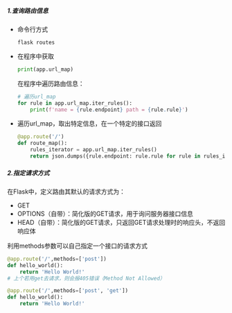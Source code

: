 ##### 1.查询路由信息

- 命令行方式

  ```shell
  flask routes
  ```

- 在程序中获取

  ```python
  print(app.url_map)
  ```

  在程序中遍历路由信息：

  ```python
  # 遍历url_map
  for rule in app.url_map.iter_rules():
      print(f'name = {rule.endpoint} path = {rule.rule}')
  ```

- 遍历url_map，取出特定信息，在一个特定的接口返回

  ```python
  @app.route('/')
  def route_map():
      rules_iterator = app.url_map.iter_rules()
      return json.dumps({rule.endpoint: rule.rule for rule in rules_iterator})
  ```

##### 2.指定请求方式

在Flask中，定义路由其默认的请求方式为：

- GET
- OPTIONS（自带）：简化版的GET请求，用于询问服务器接口信息
- HEAD（自带）：简化版的GET请求，只返回GET请求处理时的响应头，不返回响应体

利用methods参数可以自己指定一个接口的请求方式

```python
@app.route('/',methods=['post'])
def hello_world():
    return 'Hello World!'
# 上个若用get去请求，则会报405错误（Method Not Allowed）

@app.route('/',methods=['post', 'get'])
def hello_world():
    return 'Hello World!'
```



